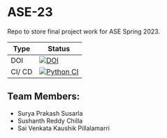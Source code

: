 # ASE-23

Repo to store final project work for ASE Spring 2023.

| Type | Status |
| ---------- | -------------------- |
| DOI | [![DOI](https://zenodo.org/badge/588627911.svg)](https://zenodo.org/badge/latestdoi/588627911) |
| CI/ CD | [![Python CI](https://github.com/surya-prakash-susarla/ASE-23/actions/workflows/build_test.yaml/badge.svg)](https://github.com/surya-prakash-susarla/ASE-23/actions/workflows/build_test.yaml) |

## Team Members:
- Surya Prakash Susarla
- Sushanth Reddy Chilla
- Sai Venkata Kaushik Pillalamarri
